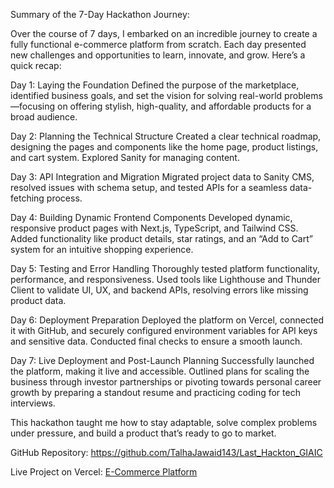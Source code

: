 Summary of the 7-Day Hackathon Journey:

Over the course of 7 days, I embarked on an incredible journey to create a fully functional e-commerce platform from scratch. Each day presented new challenges and opportunities to learn, innovate, and grow. Here’s a quick recap:

Day 1: Laying the Foundation
Defined the purpose of the marketplace, identified business goals, and set the vision for solving real-world problems—focusing on offering stylish, high-quality, and affordable products for a broad audience.

Day 2: Planning the Technical Structure
Created a clear technical roadmap, designing the pages and components like the home page, product listings, and cart system. Explored Sanity for managing content.

Day 3: API Integration and Migration
Migrated project data to Sanity CMS, resolved issues with schema setup, and tested APIs for a seamless data-fetching process.

Day 4: Building Dynamic Frontend Components
Developed dynamic, responsive product pages with Next.js, TypeScript, and Tailwind CSS. Added functionality like product details, star ratings, and an “Add to Cart” system for an intuitive shopping experience.

Day 5: Testing and Error Handling
Thoroughly tested platform functionality, performance, and responsiveness. Used tools like Lighthouse and Thunder Client to validate UI, UX, and backend APIs, resolving errors like missing product data.

Day 6: Deployment Preparation
Deployed the platform on Vercel, connected it with GitHub, and securely configured environment variables for API keys and sensitive data. Conducted final checks to ensure a smooth launch.

Day 7: Live Deployment and Post-Launch Planning
Successfully launched the platform, making it live and accessible. Outlined plans for scaling the business through investor partnerships or pivoting towards personal career growth by preparing a standout resume and practicing coding for tech interviews.

This hackathon taught me how to stay adaptable, solve complex problems under pressure, and build a product that’s ready to go to market.

GitHub Repository: https://github.com/TalhaJawaid143/Last_Hackton_GIAIC

Live Project on Vercel: [E-Commerce Platform](https://7-days-hackton-giaic.vercel.app/)

